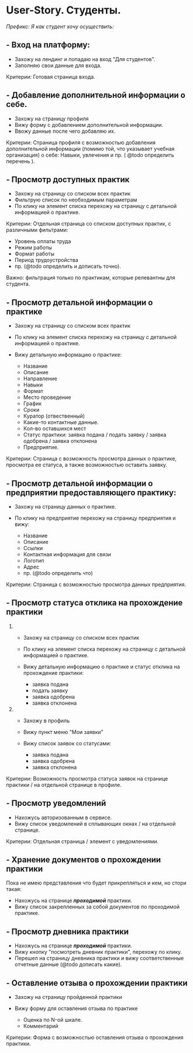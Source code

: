 # User-Story. Студенты. 

_Префикс: Я как студент хочу осуществить:_

## - Вход на платформу:

* Захожу на лендинг и попадаю на вход "Для студентов".
* Заполняю свои данные для входа. 

Критерии: Готовая страница входа.

## - Добавление дополнительной информации о себе.

* Захожу на страницу профиля
* Вижу форму с добавлением дополнительной информации.
* Ввожу данные после чего добавляю их.

Критерии: Страница профиля с возможностью добавления 
дополнительной информации (помимо той, что указывает учебная 
организация) о себе: Навыки, увлечения и пр. ( @todo определить перечень ).

## - Просмотр доступных практик 

* Захожу на страницу со списком всех практик
* Фильтрую список по необходимым параметрам
* По клику на элемент списка перехожу на страницу с детальной информацией о практике.

Критерии: Отдельная страница со списком доступных практик, с различными фильтрами:

- Уровень оплаты труда
- Режим работы
- Формат работы
- Период трудоустройства
- пр. (@todo определить и дописать точно).

Важно: фильтрация только по практикам, которые релевантны для студента.

## - Просмотр детальной информации о практике

* Захожу на страницу со списком всех практик
* По клику на элемент списка перехожу на страницу с детальной информацией о практике.
* Вижу детальную информацию о практике:

   - Название
   - Описание
   - Направление
   - Навыки
   - Формат
   - Место проведение
   - График
   - Сроки 
   - Куратор (отвественный)
   - Какие-то контактные данные.
   - Кол-во оставшихся мест
   - Статус практики: заявка подана / подать заявку / заявка одобрена / заявка отклонена
   - Предприятие.

Критерии: Страница с возможность просмотра данных о практике, просмотра ее статуса, а также
возможностью оставить заявку.

## - Просмотр детальной информации о предприятии предоставляющего практику:

* Захожу на страницу данных о практике.
* По клику на предприятие перехожу на страницу предприятия и вижу:
   
   - Название
   - Описание
   - Ссылки
   - Контактная информация для связи
   - Логотип
   - Адрес
   - пр. (@todo определить что)

Критерии: Страница с возможностью просмотра данных предприятия.

## - Просмотр статуса отклика на прохождение практики

1. * Захожу на страницу со списком всех практик
   * По клику на элемент списка перехожу на страницу с детальной информацией о практике.
   * Вижу детальную информацию о практике и статус отклика на прохождение практики:
  
     - заявка подана 
     - подать заявку
     - заявка одобрена
     - заявка отклонена

2. * Захожу в профиль
   * Вижу пункт меню "Мои заявки"
   * Вижу список заявок со статусами:

       - заявка подана 
       - заявка одобрена
       - заявка отклонена

Критерии: Возможность просмотра статуса заявок на странице практики / на отдельной странице в профиле.

## - Просмотр уведомлений 

* Нахожусь авторизованным в сервисе.
* Вижу список уведомлений в сплывающих окнах / на отдельной странице. 

Критерии: Отдельная страница / элемент с уведомлениями.

## - Хранение документов о прохождении практики 

Пока не имею представления что будет прикрепляться и кем, но стори такая:

* Нахожусь на странице **_проходимой_** практики.
* Вижу список закрепленных за собой документов по проходимой практике.

## - Просмотр дневника практики

* Нахожусь на странице **_проходимой_** практики.
* Вижу кнопку "посмотреть дневник практики", перехожу по клику.
* Перешел на страницу дневника практики и вижу соответственные отчетные данные 
  (@todo дописать какие).

## - Оставление отзыва о прохождении практики

* Захожу на страницу пройденной практики 
* Вижу форму для оставления отзыва по практике
  
  - Оценка по N-ой шкале.
  - Комментарий

Критерии: Форма с возможностью оставления отзыва о прохождения практики.
